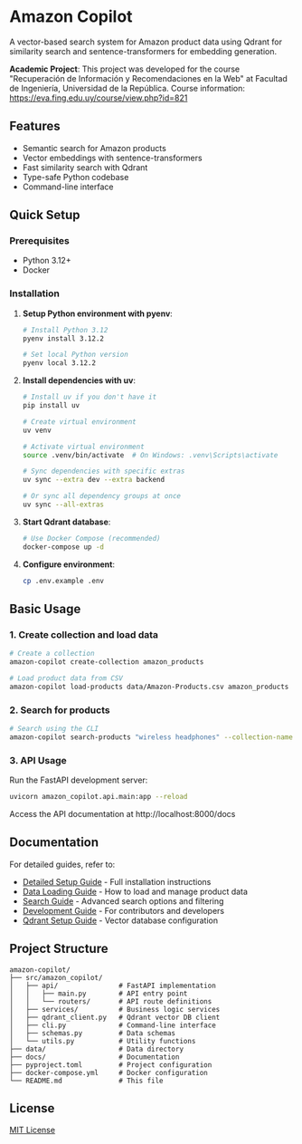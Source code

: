 # Amazon Copilot

A vector-based search system for Amazon product data using Qdrant for similarity search and sentence-transformers for embedding generation.

**Academic Project**: This project was developed for the course "Recuperación de Información y Recomendaciones en la Web" at Facultad de Ingeniería, Universidad de la República. Course information: https://eva.fing.edu.uy/course/view.php?id=821

## Features

- Semantic search for Amazon products
- Vector embeddings with sentence-transformers
- Fast similarity search with Qdrant
- Type-safe Python codebase
- Command-line interface

## Quick Setup

### Prerequisites

- Python 3.12+
- Docker

### Installation

1. **Setup Python environment with pyenv**:
   ```bash
   # Install Python 3.12
   pyenv install 3.12.2

   # Set local Python version
   pyenv local 3.12.2
   ```

2. **Install dependencies with uv**:
   ```bash
   # Install uv if you don't have it
   pip install uv

   # Create virtual environment
   uv venv

   # Activate virtual environment
   source .venv/bin/activate  # On Windows: .venv\Scripts\activate

   # Sync dependencies with specific extras
   uv sync --extra dev --extra backend

   # Or sync all dependency groups at once
   uv sync --all-extras
   ```

3. **Start Qdrant database**:
   ```bash
   # Use Docker Compose (recommended)
   docker-compose up -d
   ```

4. **Configure environment**:
   ```bash
   cp .env.example .env
   ```

## Basic Usage

### 1. Create collection and load data

```bash
# Create a collection
amazon-copilot create-collection amazon_products

# Load product data from CSV
amazon-copilot load-products data/Amazon-Products.csv amazon_products
```

### 2. Search for products

```bash
# Search using the CLI
amazon-copilot search-products "wireless headphones" --collection-name amazon_products
```

### 3. API Usage

Run the FastAPI development server:

```bash
uvicorn amazon_copilot.api.main:app --reload
```

Access the API documentation at http://localhost:8000/docs

## Documentation

For detailed guides, refer to:

- [Detailed Setup Guide](docs/setup.md) - Full installation instructions
- [Data Loading Guide](docs/data_loading.md) - How to load and manage product data
- [Search Guide](docs/search.md) - Advanced search options and filtering
- [Development Guide](docs/development.md) - For contributors and developers
- [Qdrant Setup Guide](docs/qdrant_setup.md) - Vector database configuration

## Project Structure

```
amazon-copilot/
├── src/amazon_copilot/
│   ├── api/               # FastAPI implementation
│   │   ├── main.py        # API entry point
│   │   └── routers/       # API route definitions
│   ├── services/          # Business logic services
│   ├── qdrant_client.py   # Qdrant vector DB client
│   ├── cli.py             # Command-line interface
│   ├── schemas.py         # Data schemas
│   └── utils.py           # Utility functions
├── data/                  # Data directory
├── docs/                  # Documentation
├── pyproject.toml         # Project configuration
├── docker-compose.yml     # Docker configuration
└── README.md              # This file
```
## License

[MIT License](LICENSE)
